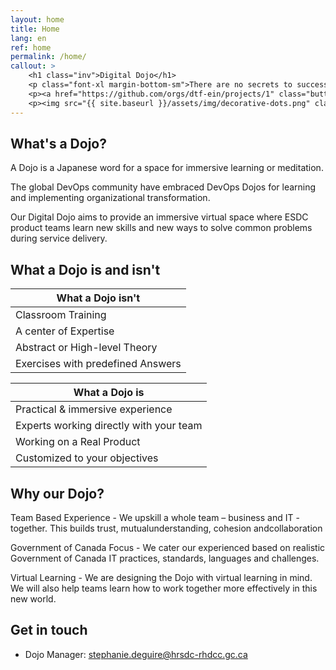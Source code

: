 ```yaml
---
layout: home
title: Home
lang: en
ref: home
permalink: /home/
callout: >
    <h1 class="inv">Digital Dojo</h1>
    <p class="font-xl margin-bottom-sm">There are no secrets to success. It is the result of preperation, hard work, and learning from failure.</p>
    <p><a href="https://github.com/orgs/dtf-ein/projects/1" class="button">Follow our work</a></p>
    <p><img src="{{ site.baseurl }}/assets/img/decorative-dots.png" class="dots" role="presentation" >
---
```


## What's a Dojo?

A Dojo is a Japanese word for a space for immersive learning or meditation.​

The global DevOps community have embraced DevOps Dojos for learning and implementing organizational transformation.​

Our Digital Dojo aims to provide an immersive virtual space where ESDC product teams learn new skills and new ways to solve common problems during service delivery.

## What a Dojo is and isn't

<div class="grid">
    <div>

| What a Dojo isn't                 | 
| ----------------------------------|
| Classroom Training                | 
| A center of Expertise             |  
| Abstract or High-level Theory     | 
| Exercises with predefined Answers | 
</div>
<div>

| What a Dojo is                                | 
|-----------------------------------------------| 
| Practical & immersive experience              | 
| Experts working directly with your team       |   
| Working on a Real Product                     | 
| Customized to your objectives                 |
</div>

## Why our Dojo?

Team Based Experience - We upskill a whole team – business and IT - together.​ This builds trust, mutual​understanding, cohesion and​collaboration

Government of Canada Focus - We cater our experienced based on realistic Government of Canada IT practices, standards,​ languages and challenges.

Virtual Learning - We are designing the Dojo with virtual learning in mind. We will also help teams learn how to work together more effectively in this new world.

## Get in touch
- Dojo Manager: [stephanie.deguire@hrsdc-rhdcc.gc.ca](mailto:stephanie.deguire@hrsdc-rhdcc.gc.ca)

